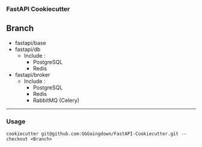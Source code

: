 ### FastAPI Cookiecutter
## Branch
- fastapi/base
- fastapi/db
  - Include :
    - PostgreSQL
    - Redis
- fastapi/broker
  - Include :
    - PostgreSQL
    - Redis
    - RabbitMQ (Celery)

---
### Usage
```
cookiecutter git@github.com:GGGoingdown/FastAPI-Cookiecutter.git --checkout <Branch>
```

